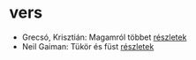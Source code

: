 # vers

- Grecsó, Krisztián: Magamról többet [részletek](_details/%7Bopf.creator%7D.md#id_1225)
- Neil Gaiman: Tükör és füst [részletek](_details/%7Bopf.creator%7D.md#id_1434)